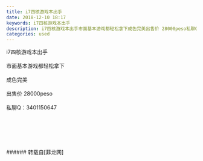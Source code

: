 ```yaml
---
title: i7四核游戏本出手
date: 2018-12-10 18:17
keywords: i7四核游戏本出手
description: i7四核游戏本出手市面基本游戏都轻松拿下成色完美出售价 28000peso私聊Q：3401150647
categories: used
---
```

<td class="t_f" id="postmessage_2443704">

i7四核游戏本出手<br/>
<br/>
市面基本游戏都轻松拿下<br/>
<br/>
成色完美<br/>
<br/>
出售价 28000peso<br/>
<br/>
私聊Q：3401150647<br/>
<img alt="" border="0" class="zoom" data-cf-modified-13f567a1177b94d94c612a75-="" file="http://www.flw.ph/data/appbyme/upload/image/201812/10/GbEt83OaMeDR.jpg" id="aimg_LXA3C" lazyloadthumb="1" onclick="" onmouseover="" src="http://www.flw.ph/data/appbyme/upload/image/201812/10/GbEt83OaMeDR.jpg"/><br/>
<br/>
<img alt="" border="0" class="zoom" data-cf-modified-13f567a1177b94d94c612a75-="" file="http://www.flw.ph/data/appbyme/upload/image/201812/10/FhdvCsuTysOb.jpg" id="aimg_PDY2A" lazyloadthumb="1" onclick="" onmouseover="" src="http://www.flw.ph/data/appbyme/upload/image/201812/10/FhdvCsuTysOb.jpg"/><br/>
<br/>
<img alt="" border="0" class="zoom" data-cf-modified-13f567a1177b94d94c612a75-="" file="http://www.flw.ph/data/appbyme/upload/image/201812/10/kveVZVAIjSjf.jpg" id="aimg_nRSb3" lazyloadthumb="1" onclick="" onmouseover="" src="http://www.flw.ph/data/appbyme/upload/image/201812/10/kveVZVAIjSjf.jpg"/><br/>
<br/>
<img alt="" border="0" class="zoom" data-cf-modified-13f567a1177b94d94c612a75-="" file="http://www.flw.ph/data/appbyme/upload/image/201812/10/7fsPf2iqDopb.jpg" id="aimg_wqbb3" lazyloadthumb="1" onclick="" onmouseover="" src="http://www.flw.ph/data/appbyme/upload/image/201812/10/7fsPf2iqDopb.jpg"/><br/>
<br/>
<img alt="" border="0" class="zoom" data-cf-modified-13f567a1177b94d94c612a75-="" file="http://www.flw.ph/data/appbyme/upload/image/201812/10/vrBQpe5pPY4c.jpg" id="aimg_eI54I" lazyloadthumb="1" onclick="" onmouseover="" src="http://www.flw.ph/data/appbyme/upload/image/201812/10/vrBQpe5pPY4c.jpg"/><br/>
<br/>
</td>
###### 转载自[菲龙网]